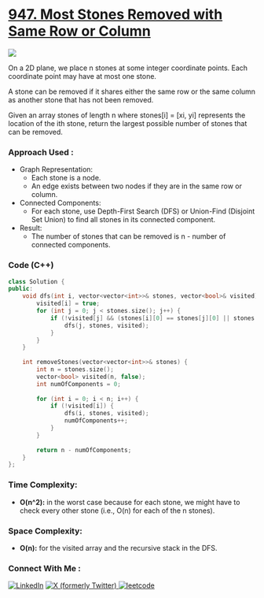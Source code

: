 # [947. Most Stones Removed with Same Row or Column](https://leetcode.com/problems/most-stones-removed-with-same-row-or-column/description/)

![](https://badgen.net/badge/Level/Medium/yellow)

On a 2D plane, we place n stones at some integer coordinate points. Each coordinate point may have at most one stone.

A stone can be removed if it shares either the same row or the same column as another stone that has not been removed.

Given an array stones of length n where stones[i] = [xi, yi] represents the location of the ith stone, return the largest possible number of stones that can be removed.

### Approach Used :

-   Graph Representation:
    -   Each stone is a node.
    -   An edge exists between two nodes if they are in the same row or column.
-   Connected Components:
    -   For each stone, use Depth-First Search (DFS) or Union-Find (Disjoint Set Union) to find all stones in its connected component.
-   Result:
    -   The number of stones that can be removed is n - number of connected components.

### Code (C++)

```cpp
class Solution {
public:
    void dfs(int i, vector<vector<int>>& stones, vector<bool>& visited) {
        visited[i] = true;
        for (int j = 0; j < stones.size(); j++) {
            if (!visited[j] && (stones[i][0] == stones[j][0] || stones[i][1] == stones[j][1])) {
                dfs(j, stones, visited);
            }
        }
    }
    
    int removeStones(vector<vector<int>>& stones) {
        int n = stones.size();
        vector<bool> visited(n, false);
        int numOfComponents = 0;
        
        for (int i = 0; i < n; i++) {
            if (!visited[i]) {
                dfs(i, stones, visited);
                numOfComponents++;
            }
        }
        
        return n - numOfComponents;
    }
};

```

### Time Complexity:
- **O(n^2):** in the worst case because for each stone, we might have to check every other stone (i.e., O(n) for each of the n stones).

### Space Complexity:
- **O(n):** for the visited array and the recursive stack in the DFS.

### Connect With Me : 

<a href="https://www.linkedin.com/in/shivam-ray-b4306524a/" target="_blank"><img src="https://img.shields.io/badge/LinkedIn-0077B5?style=for-the-badge&logo=linkedin&logoColor=white" alt="LinkedIn"></a>
<a href="https://x.com/rai_shivam11/" target="_blank"><img src="https://img.shields.io/badge/Twitter-1DA1F2?style=for-the-badge&logo=twitter&logoColor=white" alt="X (formerly Twitter)">
</a>
<a href="https://leetcode.com/u/shrunited0702/" target="_blank"><img src="https://img.shields.io/badge/LeetCode-000000?style=for-the-badge&logo=LeetCode&logoColor=#d16c06" alt="leetcode">
</a>